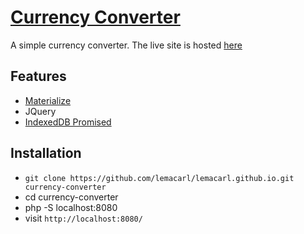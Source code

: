 # [Currency Converter](https://lemacarl.github.io/)

A simple currency converter. The live site is hosted [here](https://lemacarl.github.io/)

## Features

* [Materialize](https://materializecss.com/)
* JQuery
* [IndexedDB Promised](https://github.com/jakearchibald/idb)

## Installation

* `git clone https://github.com/lemacarl/lemacarl.github.io.git currency-converter`
* cd currency-converter
* php -S localhost:8080
* visit `http://localhost:8080/`

